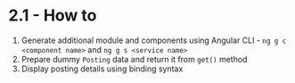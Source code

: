 # 2.1 - How to

1. Generate additional module and components using Angular CLI - `ng g c <component name>` and `ng g s <service name>`
2. Prepare dummy `Posting` data and return it from `get()` method
3. Display posting details using binding syntax
